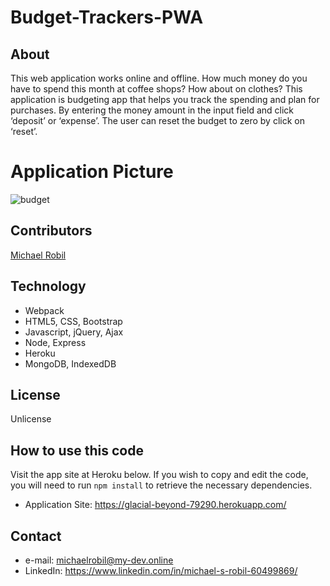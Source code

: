 # Budget-Trackers-PWA

## About
This web application works online and offline.
How much money do you have to spend this month at coffee shops? How about on clothes? This application is budgeting app that helps you track the spending and plan for purchases.
By entering the money amount in the input field and click ‘deposit’ or ‘expense’. The user can reset the budget to zero by click on  ‘reset’.

# Application Picture

![budget](https://user-images.githubusercontent.com/56613553/74095016-34dfc080-4ab0-11ea-80f9-d1fedc16de73.jpg)


## Contributors
[Michael Robil](https://github.com/michaelrobil)

## Technology
- Webpack
- HTML5, CSS, Bootstrap
- Javascript, jQuery, Ajax
- Node, Express
- Heroku
- MongoDB, IndexedDB

## License
Unlicense

## How to use this code
Visit the app site at Heroku below. If you wish to copy and edit the code, you will need to run ```npm install``` to retrieve the necessary dependencies.
- Application Site: https://glacial-beyond-79290.herokuapp.com/

## Contact

- e-mail: michaelrobil@my-dev.online
- LinkedIn: https://www.linkedin.com/in/michael-s-robil-60499869/

